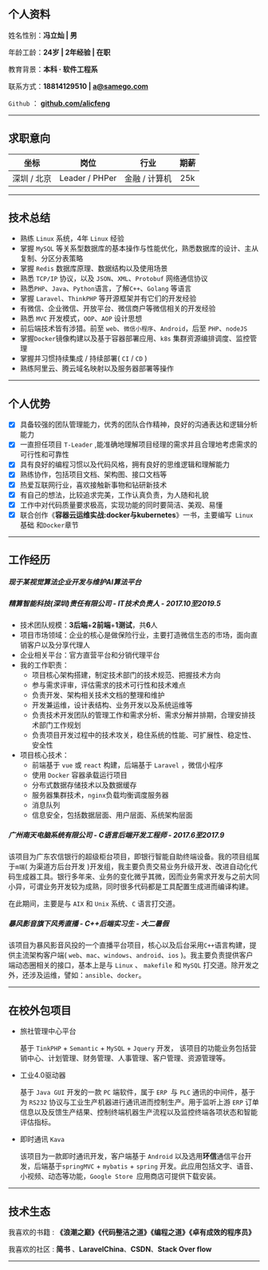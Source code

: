 ## 个人资料

姓名性别：**冯立灿 | 男**

年龄工龄：**24岁 | 2年经验 | 在职**

教育背景：**本科 · 软件工程系**

联系方式：**18814129510 | a@samego.com**

 `Github` ： **[github.com/alicfeng](https://github.com/alicfeng)**

___



## 求职意向

|     坐标      |       岗位       |      行业       | 期薪 |
| :-----------: | :--------------: | :-------------: | :--: |
| 深圳  /  北京 | Leader  /  PHPer | 金融  /  计算机 | 25k  |

___



## 技术总结

- 熟练 `Linux` 系统，4年 `Linux` 经验
- 掌握 `MySQL` 等关系型数据库的基本操作与性能优化，熟悉数据库的设计、主从复制、分区分表策略
- 掌握 `Redis` 数据库原理、数据结构以及使用场景
- 熟悉 `TCP/IP` 协议，以及 `JSON`、`XML`、`Protobuf` 网络通信协议
- 熟悉`PHP`、`Java`、`Python`语言，了解`C++`、`Golang` 等语言
- 掌握 `Laravel`、`ThinkPHP` 等开源框架并有它们的开发经验
- 有微信、企业微信、开放平台、微信商户等微信相关的开发经验
- 熟悉 `MVC` 开发模式，`OOP`、`AOP` 设计思想
- 前后端技术皆有涉猎。前至 `web`、`微信小程序`、`Android`，后至 `PHP`、`nodeJS`
- 掌握`Docker`镜像构建以及基于容器部署应用、`k8s` 集群资源编排调度、监控管理
- 掌握并习惯持续集成 / 持续部署( `CI` / `CD` )
- 熟练阿里云、腾云域名映射以及服务器部署等操作

___



## 个人优势

- [x] 具备较强的团队管理能力，优秀的团队合作精神，良好的沟通表达和逻辑分析能力
- [x] 一直担任项目 `T-Leader` ,能准确地理解项目经理的需求并且合理地考虑需求的可行性和可靠性
- [x] 具有良好的编程习惯以及代码风格，拥有良好的思维逻辑和理解能力
- [x] 熟练协作，包括项目文档、架构图、接口文档等
- [x] 热爱互联网行业，喜欢接触新事物和钻研新技术
- [x] 有自己的想法，比较追求完美，工作认真负责，为人随和礼貌
- [x] 工作中对代码质量要求极高，实现功能的同时要简洁、美观、易懂
- [x] 联合创作《**容器云运维实战:docker与kubernetes**》⼀书，主要编写` Linux`基础 和`Docker`章节

___



## 工作经历

##### 现于某视觉算法企业开发与维护AI算法平台

##### 精算智能科技(深圳)责任有限公司 - IT技术负责人 - 2017.10至2019.5

- 技术团队规模：**3后端**+**2前端**+**1测试**，共**6**人
- 项目市场领域：企业的核心是做保险行业，主要打造微信生态的市场，面向直销客户以及分享代理人
- 企业相关平台：官方直营平台和分销代理平台
- 我的工作职责：
  - 项目核心架构搭建，制定技术部门的技术规范、把握技术方向
  - 参与需求评审，评估需求的技术可行性和技术难点
  - 负责开发、架构相关技术文档的整理和维护
  - 开发兼运维，设计表结构、业务开发以及系统运维等
  - 负责技术开发团队的管理工作和需求分析、需求分解并排期，合理安排技术部门工作规划
  - 负责项目开发过程中的技术攻关，稳住系统的性能、可扩展性、稳定性、安全性
- 项目核心技术：
  - 前端基于 `vue` 或 `react` 构建，后端基于 `Laravel` ，微信小程序
  - 使用 `Docker` 容器承载运行项目
  - 分布式数据存储技术以及数据缓存
  - 服务器集群技术，`nginx`负载均衡调度服务器
  - 消息队列
  - 信息安全，包括数据层面、用户层面、系统架构层面



##### 广州南天电脑系统有限公司 - C语言后端开发工程师 - 2017.6至2017.9

该项目为广东农信银行的超级柜台项目，即银行智能自助终端设备。我的项目组属于`m端`( 为渠道方后台开发 )开发组，我主要负责交易业务升级开发、改进自动化代码生成器工具。银行多年来、业务的变化微乎其微，因而业务需求开发与之前大同小异，可谓业务开发较为成熟，同时很多代码都是工具配置生成进而编译构建。

在此期间，主要是与 `AIX` 和 `Unix` 系统、`C` 语言打交道。



##### 暴风影音旗下风秀直播 - C++后端实习生 - 大二暑假

该项目为暴风影音风投的一个直播平台项目，核心以及后台采用`C++`语言构建，提供主流架构客户端( `web`、`mac`、`windows`、`android`、`ios` )。我主要负责提供客户端动态圈相关的接口，基本上是与 `Linux` 、 `makefile` 和 `MySQL` 打交道。除开发之外，还涉及运维，譬如：`ansible`、`docker`。

___



## 在校外包项目

- 旅社管理中心平台

  基于 `TinkPHP` + `Semantic` + `MySQL` + `Jquery` 开发， 该项目的功能业务包括营销中心、计划管理、财务管理、人事管理、客户管理、资源管理等。

- 工业4.0驱动器

  基于  `	Java GUI ` 开发的一款 `PC` 端软件，属于 `ERP `与 `PLC` 通讯的中间件，基于为 `RS232` 协议与工业生产机器进行通讯进而控制生产。用于监听上游 `ERP` 订单信息以及反馈生产结果、控制终端机器生产流程以及监控终端各项状态和智能评估指标。

- 即时通讯 `Kava`

  该项目为一款即时通讯开发，客户端基于 `Android` 以及选用**环信**通信平台开发，后端基于`springMVC` + `mybatis` + `spring` 开发。此应用包括文字、语音、小视频、动态等功能，`Google Store `应用商店可提供下载安装。

------



## 技术生态

我喜欢的书籍 : **《浪潮之巅》《代码整洁之道》《编程之道》《卓有成效的程序员》**

我喜欢的社区 : **简书** 、**LaravelChina**、**CSDN**、**Stack Over flow** 

___



[^AlicFeng]: 价值源于技术，贡献源于分享 | 感谢阅读 `AlicFeng` 简历

